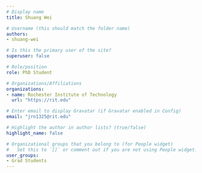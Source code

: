 ```yaml
---
# Display name
title: Shuang Wei

# Username (this should match the folder name)
authors:
- shuang-wei

# Is this the primary user of the site?
superuser: false

# Role/position
role: PhD Student

# Organizations/Affiliations
organizations:
- name: Rochester Institute of Technology
  url: "https://rit.edu"

# Enter email to display Gravatar (if Gravatar enabled in Config)
email: "jrn1325@rit.edu"

# Highlight the author in author lists? (true/false)
highlight_name: false

# Organizational groups that you belong to (for People widget)
#   Set this to `[]` or comment out if you are not using People widget.
user_groups:
- Grad Students
---
```

